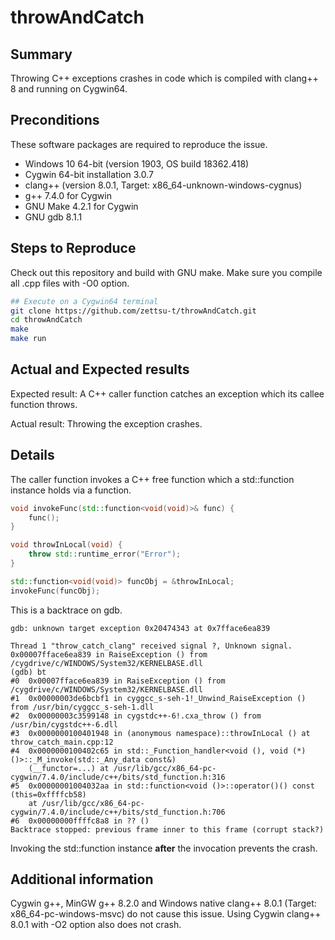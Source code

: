 # throwAndCatch

## Summary

Throwing C++ exceptions crashes in code which is compiled with clang++ 8 and running on Cygwin64.

## Preconditions

These software packages are required to reproduce the issue.

+ Windows 10 64-bit (version 1903, OS build 18362.418)
+ Cygwin 64-bit installation 3.0.7
+ clang++ (version 8.0.1, Target: x86_64-unknown-windows-cygnus)
+ g++ 7.4.0 for Cygwin
+ GNU Make 4.2.1 for Cygwin
+ GNU gdb 8.1.1

## Steps to Reproduce

Check out this repository and build with GNU make. Make sure you compile all .cpp files with -O0 option.

```bash
## Execute on a Cygwin64 terminal
git clone https://github.com/zettsu-t/throwAndCatch.git
cd throwAndCatch
make
make run
```

## Actual and Expected results

Expected result:
A C++ caller function catches an exception which its callee function throws.

Actual result:
Throwing the exception crashes.

## Details

The caller function invokes a C++ free function which a std::function instance holds via a function.

```c++
void invokeFunc(std::function<void(void)>& func) {
    func();
}

void throwInLocal(void) {
    throw std::runtime_error("Error");
}

std::function<void(void)> funcObj = &throwInLocal;
invokeFunc(funcObj);
```

This is a backtrace on gdb.

```text
gdb: unknown target exception 0x20474343 at 0x7fface6ea839

Thread 1 "throw_catch_clang" received signal ?, Unknown signal.
0x00007fface6ea839 in RaiseException () from /cygdrive/c/WINDOWS/System32/KERNELBASE.dll
(gdb) bt
#0  0x00007fface6ea839 in RaiseException () from /cygdrive/c/WINDOWS/System32/KERNELBASE.dll
#1  0x00000003de6bcbf1 in cyggcc_s-seh-1!_Unwind_RaiseException () from /usr/bin/cyggcc_s-seh-1.dll
#2  0x00000003c3599148 in cygstdc++-6!.cxa_throw () from /usr/bin/cygstdc++-6.dll
#3  0x0000000100401948 in (anonymous namespace)::throwInLocal () at throw_catch_main.cpp:12
#4  0x0000000100402c65 in std::_Function_handler<void (), void (*)()>::_M_invoke(std::_Any_data const&)
    (__functor=...) at /usr/lib/gcc/x86_64-pc-cygwin/7.4.0/include/c++/bits/std_function.h:316
#5  0x00000001004032aa in std::function<void ()>::operator()() const (this=0xffffcb58)
    at /usr/lib/gcc/x86_64-pc-cygwin/7.4.0/include/c++/bits/std_function.h:706
#6  0x00000000ffffc8a8 in ?? ()
Backtrace stopped: previous frame inner to this frame (corrupt stack?)
```

Invoking the std::function instance **after** the invocation prevents the crash.

## Additional information

Cygwin g++, MinGW g++ 8.2.0 and Windows native clang++ 8.0.1 (Target: x86_64-pc-windows-msvc) do not cause this issue. Using Cygwin clang++ 8.0.1 with -O2 option also does not crash.
